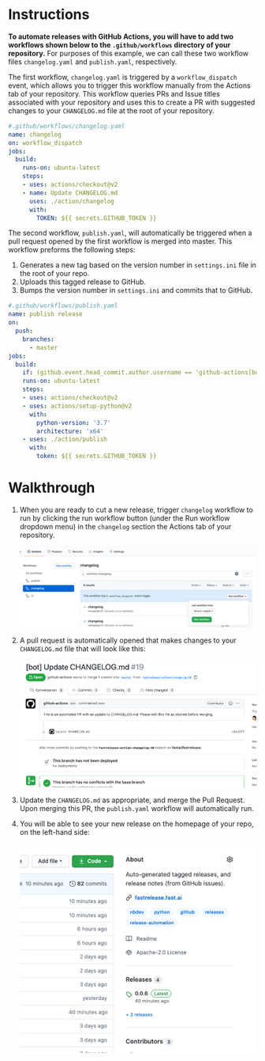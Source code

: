 # Instructions

**To automate releases with GitHub Actions, you will have to add two workflows shown below to the `.github/workflows` directory of your repository.**  For purposes of this example, we can call these two workflow files `changelog.yaml` and `publish.yaml`, respectively.

The first workflow, `changelog.yaml` is triggered by a `workflow_dispatch` event, which allows you to trigger this workflow manually from the Actions tab of your repository.  This workflow queries PRs and Issue titles associated with your repository and uses this to create a PR with suggested changes to your `CHANGELOG.md` file at the root of your repository.

```yaml
#.github/workflows/changelog.yaml
name: changelog
on: workflow_dispatch
jobs:
  build:
    runs-on: ubuntu-latest
    steps:
    - uses: actions/checkout@v2
    - name: Update CHANGELOG.md
      uses: ./action/changelog
      with:
        TOKEN: ${{ secrets.GITHUB_TOKEN }}
```

The second workflow, `publish.yaml`, will automatically be triggered when a pull request opened by the first workflow is merged into master. This workflow preforms the following steps:

1.  Generates a new tag based on the version number in `settings.ini` file in the root of your repo.
2.  Uploads this tagged release to GitHub.
3.  Bumps the version number in `settings.ini` and commits that to GitHub.

```yaml
#.github/workflows/publish.yaml
name: publish release
on: 
  push:
    branches:
      - master
jobs:
  build:
    if: (github.event.head_commit.author.username == 'github-actions[bot]') && contains(github.event.head_commit.message, 'Update CHANGELOG.md')
    runs-on: ubuntu-latest
    steps:
    - uses: actions/checkout@v2
    - uses: actions/setup-python@v2
      with:
        python-version: '3.7'
        architecture: 'x64'
    - uses: ./action/publish
      with:
        token: ${{ secrets.GITHUB_TOKEN }}
```

# Walkthrough

1. When you are ready to cut a new release, trigger `changelog` workflow to run by clicking the run workflow button (under the Run workflow dropdown menu) in the `changelog` section the Actions tab of your repository.

    ![Screenshot of Actions tab](run.png)

2. A pull request is automatically opened that makes changes to your `CHANGELOG.md` file that will look like this:

    ![GitHub Pull Request](pr.png)

3.  Update the `CHANGELOG.md` as appropriate, and merge the Pull Request.  Upon merging this PR, the `publish.yaml` workflow will automatically run.

4.  You will be able to see your new release on the homepage of your repo, on the left-hand side:

    ![Screenshot of repository home page](release.png)
